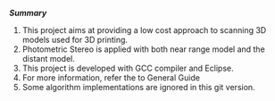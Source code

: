 ***Summary***  
1. This project aims at providing a low cost approach to scanning 3D models used for 3D printing.  
2. Photometric Stereo is applied with both near range model and the distant model.  
3. This project is developed with GCC compiler and Eclipse.  
4. For more information, refer the to General Guide    
0. Some algorithm implementations are ignored in this git version. 
